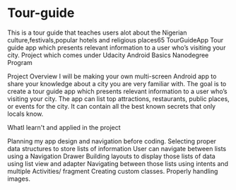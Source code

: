 # Tour-guide
This is a tour guide that teaches users alot about the Nigerian culture,festivals,popular hotels and religious places65
TourGuideApp
Tour guide app which presents relevant information to a user who’s visiting your city. Project which comes under Udacity Android Basics Nanodegree Program

Project Overview
I will be making your own multi-screen Android app to share your knowledge about a city you are very familiar with. The goal is to create a tour guide app which presents relevant information to a user who’s visiting your city. The app can list top attractions, restaurants, public places, or events for the city. It can contain all the best known secrets that only locals know.

WhatI learn't and applied in the project

Planning my app design and navigation before coding.
Selecting proper data structures to store lists of information
User can navigate between lists using a Navigation Drawer
Building layouts to display those lists of data using list view and adapter
Navigating between those lists using intents and multiple Activities/ fragment
Creating custom classes.
Properly handling images.
